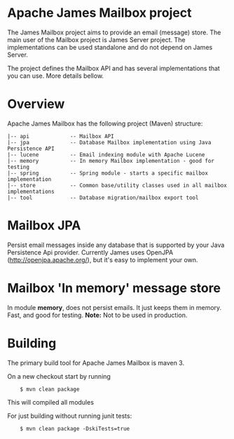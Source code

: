 Apache James Mailbox project
============================

The James Mailbox project aims to provide an email (message) store. The main user of the Mailbox project is James Server
project. The implementations can be used standalone and do not depend on James Server.

The project defines the Mailbox API and has several implementations that you can use. More details bellow.

Overview
========

Apache James Mailbox has the following project (Maven) structure:

~~~
|-- api             -- Mailbox API
|-- jpa             -- Database Mailbox implementation using Java Persistence API
|-- lucene          -- Email indexing module with Apache Lucene
|-- memory          -- In memory Mailbox implementation - good for testing
|-- spring          -- Spring module - starts a specific mailbox implementation
|-- store           -- Common base/utility classes used in all mailbox implementations
|-- tool            -- Database migration/mailbox export tool
~~~

Mailbox JPA
===========

Persist email messages inside any database that is supported by your Java Persistence Api provider. Currently James uses
OpenJPA (http://openjpa.apache.org/), but it's easy to implement your own.

Mailbox 'In memory' message store
=================================

In module **memory**, does not persist emails. It just keeps them in memory. Fast, and good for testing.
**Note:** Not to be used in production.


Building
========

The primary build tool for Apache James Mailbox is maven 3.

On a new checkout start by running
~~~
    $ mvn clean package
~~~

This will compiled all modules

For just building without running junit tests:
~~~
    $ mvn clean package -DskiTests=true
~~~
